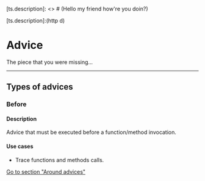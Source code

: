 [ts.kind]: # (blog)

[ts.kind]: # ("blog")

[ts.description]: <> # (Hello my friend
  how're you doin?)

[ts.description]:(http d)

[ts.kind]: # (blog s )


# Advice

The piece that you were missing...

---
## Types of advices

### Before

#### Description

Advice that must be executed before a function/method invocation.


#### Use cases

- Trace functions and methods calls.

[Go to section "Around advices"](/advices/around)
